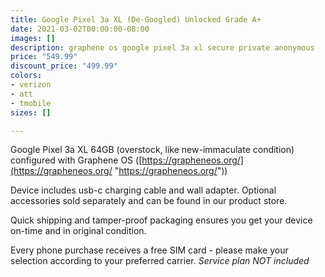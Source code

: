 ```yaml
---
title: Google Pixel 3a XL (De-Googled) Unlocked Grade A+
date: 2021-03-02T00:00:00-08:00
images: []
description: graphene os google pixel 3a xl secure private anonymous
price: "549.99"
discount_price: "499.99"
colors:
- verizon
- att
- tmobile
sizes: []

---
```

Google Pixel 3a XL 64GB (overstock, like new-immaculate condition) configured with Graphene OS ([https://grapheneos.org/](https://grapheneos.org/ "https://grapheneos.org/"))

Device includes usb-c charging cable and wall adapter. Optional accessories sold separately and can be found in our product store.

Quick shipping and tamper-proof packaging ensures you get your device on-time and in original condition.

Every phone purchase receives a free SIM card - please make your selection according to your preferred carrier. _Service plan NOT included_